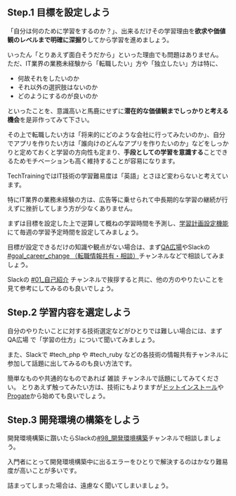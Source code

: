 ## Step.1 目標を設定しよう
「自分は何のために学習をするのか？」、出来るだけその学習理由を**欲求や価値観のレベルまで明確に深掘り**してから学習を進めましょう。

いったん「とりあえず面白そうだから」といった理由でも問題はありません。  
ただ、IT業界の業務未経験から「転職したい」方や「独立したい」方は特に、

- 何故それをしたいのか
- それ以外の選択肢はないのか
- どのようにするのが良いのか

といったことを、意識高いと馬鹿にせずに**潜在的な価値観までしっかりと考える機会**を是非作ってみて下さい。

その上で転職したい方は「将来的にどのような会社に行ってみたいのか」、自分でアプリを作りたい方は「誰向けのどんなアプリを作りたいのか」などをしっかりと定めておくと学習の方向性も定まり、**手段としての学習を意識する**ことできるためモチベーションも高く維持することが容易になります。

TechTrainingではIT技術の学習難易度は「英語」とさほど変わらないと考えています。

特にIT業界の業務未経験の方は、広告等に乗せられて中長期的な学習の継続が行えずに挫折してしまう方が少なくありません。

まずは目標を設定した上で逆算して概ねの学習時間を予測し、[学習計画設定機能](https://www.tech-commit.jp/your/weekly_learning_plan/edit)にて毎週の学習予定時間を設定してみましょう。

目標が設定できるだけの知識や観点がない場合は、まず[QA広場](https://www.tech-commit.jp/main/questions)やSlackの [#goal_career_change （転職情報共有・相談）](https://techcommit.slack.com/app_redirect?channel=CJCS3QXKN)チャンネルなどで相談してみましょう。

Slackの [#01_自己紹介](https://techcommit.slack.com/archives/CCEE2DZ7U) チャンネルで挨拶すると共に、他の方のやりたいことを見て参考にしてみるのも良いでしょう。

## Step.2 学習内容を選定しよう
自分のやりたいことに対する技術選定などがひとりでは難しい場合には、まず QA広場 で「学習の仕方」について聞いてみましょう。

また、Slackで #tech_php や #tech_ruby などの各技術の情報共有チャンネルに参加して話題に出してみるのも良い方法です。

簡単なものや共通的なものであれば 雑談 チャンネルで話題にしてみてください。
とりあえず触ってみたい方は、技術にもよりますが[ドットインストール](https://dotinstall.com)や[Progate](https://prog-8.com)から始めても良いでしょう。

## Step.3 開発環境の構築をしよう
開発環境構築に躓いたらSlackの[#98_開発環境構築](https://techcommit.slack.com/archives/CJC1AFPLM)チャンネルで相談しましょう。

入門者にとって開発環境構築中に出るエラーをひとりで解決するのはかなり難易度が高いことが多いです。

詰まってしまった場合は、遠慮なく聞いてしまいましょう。
